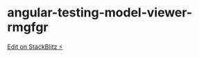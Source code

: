 # angular-testing-model-viewer-rmgfgr

[Edit on StackBlitz ⚡️](https://stackblitz.com/edit/angular-testing-model-viewer-rmgfgr)
